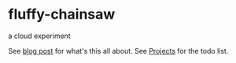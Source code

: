 # fluffy-chainsaw
a cloud experiment

See [blog post](https://club.black.co.at/log/posts/2019-07-18-container-app-lifecycle/index.html) for what's this all about.
See [Projects](https://github.com/DavidS/fluffy-chainsaw/projects) for the todo list.
